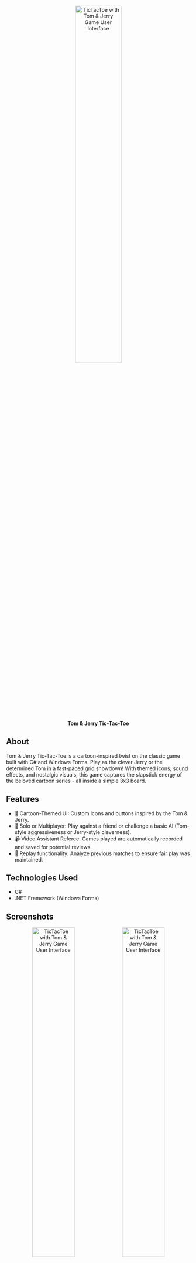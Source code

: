 <p align="center">
    <img width="50%" alt="TicTacToe with Tom & Jerry Game User Interface" src="#">
    <br>
    <strong>Tom & Jerry Tic-Tac-Toe</strong>
</p>

## About

Tom & Jerry Tic-Tac-Toe is a cartoon-inspired twist on the classic game built with C# and Windows Forms. Play as the clever Jerry or the determined Tom in a fast-paced grid showdown! With themed icons, sound effects, and nostalgic visuals, this game captures the slapstick energy of the beloved cartoon series - all inside a simple 3x3 board.


## Features

- 🎨 Cartoon-Themed UI: Custom icons and buttons inspired by the Tom & Jerry.
- 🧠 Solo or Multiplayer: Play against a friend or challenge a basic Al (Tom-style aggressiveness or Jerry-style cleverness).
- 📹 Video Assistant Referee: Games played are automatically recorded and saved for potential reviews.
- 👀 Replay functionality: Analyze previous matches to ensure fair play was maintained.

## Technologies Used

- C#
- .NET Framework (Windows Forms)
  
## Screenshots

<p align="center">
    <img width="48%" alt="TicTacToe with Tom & Jerry Game User Interface" src="#">
    <img width="48%" alt="TicTacToe with Tom & Jerry Game User Interface" src="#">
</p>



  
## Game log file format: 

Every round is stored in a text file with a filename of a date pattern DD-MM-YYYY.txt<br>The content of the file is organized as shown below:

```
--------------------------------------------------------
> Jerry (Winner) [1-0] Tom :::::: at 12/07/2025 10:45:37
--------------------------------------------------------
Jerry : [1,1]
Tom : [0,1]
Jerry : [1,0]
Tom : [2,1]
Jerry : [1,2]
[OVER]
--------------------------------------------------------
> Jerry [1-1] Tom (Winner) :::::: at 12/07/2025 10:46:04
--------------------------------------------------------
Tom : [0,0]
Jerry : [1,1]
Tom : [0,1]
Jerry : [1,0]
Tom : [1,2]
Jerry : [2,1]
Tom : [0,2]
[OVER]
```

